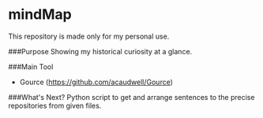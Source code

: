 # mindMap
This repository is made only for my personal use.

###Purpose
Showing my historical curiosity at a glance.

###Main Tool
- Gource (https://github.com/acaudwell/Gource)

###What's Next?
Python script to get and arrange sentences to the precise repositories from given files.
